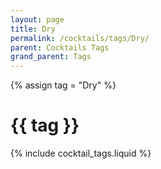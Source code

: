 ```yaml
---
layout: page
title: Dry
permalink: /cocktails/tags/Dry/
parent: Cocktails Tags
grand_parent: Tags
---
```

{% assign tag = "Dry" %}
# {{ tag }}
{% include cocktail_tags.liquid %}